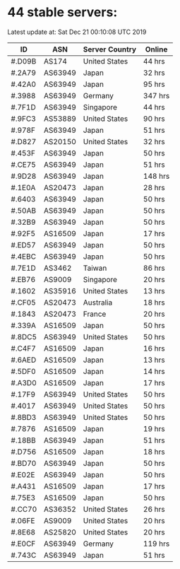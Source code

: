 # 44 stable servers:

Latest update at: Sat Dec 21 00:10:08 UTC 2019

| ID | ASN | Server Country | Online |
| -- | --- | -------------- | ------ |
| #.D09B | AS174 | United States | 44 hrs |
| #.2A79 | AS63949 | Japan | 32 hrs |
| #.42A0 | AS63949 | Japan | 95 hrs |
| #.3988 | AS63949 | Germany | 347 hrs |
| #.7F1D | AS63949 | Singapore | 44 hrs |
| #.9FC3 | AS53889 | United States | 90 hrs |
| #.978F | AS63949 | Japan | 51 hrs |
| #.D827 | AS20150 | United States | 32 hrs |
| #.453F | AS63949 | Japan | 50 hrs |
| #.CE75 | AS63949 | Japan | 51 hrs |
| #.9D28 | AS63949 | Japan | 148 hrs |
| #.1E0A | AS20473 | Japan | 28 hrs |
| #.6403 | AS63949 | Japan | 50 hrs |
| #.50AB | AS63949 | Japan | 50 hrs |
| #.32B9 | AS63949 | Japan | 50 hrs |
| #.92F5 | AS16509 | Japan | 17 hrs |
| #.ED57 | AS63949 | Japan | 50 hrs |
| #.4EBC | AS63949 | Japan | 50 hrs |
| #.7E1D | AS3462 | Taiwan | 86 hrs |
| #.EB76 | AS9009 | Singapore | 20 hrs |
| #.1602 | AS35916 | United States | 13 hrs |
| #.CF05 | AS20473 | Australia | 18 hrs |
| #.1843 | AS20473 | France | 20 hrs |
| #.339A | AS16509 | Japan | 50 hrs |
| #.8DC5 | AS63949 | United States | 50 hrs |
| #.C4F7 | AS16509 | Japan | 16 hrs |
| #.6AED | AS16509 | Japan | 13 hrs |
| #.5DF0 | AS16509 | Japan | 14 hrs |
| #.A3D0 | AS16509 | Japan | 17 hrs |
| #.17F9 | AS63949 | United States | 50 hrs |
| #.4017 | AS63949 | United States | 50 hrs |
| #.8BD3 | AS63949 | United States | 50 hrs |
| #.7876 | AS16509 | Japan | 19 hrs |
| #.18BB | AS63949 | Japan | 51 hrs |
| #.D756 | AS16509 | Japan | 18 hrs |
| #.BD70 | AS63949 | Japan | 50 hrs |
| #.E02E | AS63949 | Japan | 50 hrs |
| #.A431 | AS16509 | Japan | 17 hrs |
| #.75E3 | AS16509 | Japan | 50 hrs |
| #.CC70 | AS36352 | United States | 26 hrs |
| #.06FE | AS9009 | United States | 20 hrs |
| #.8E68 | AS25820 | United States | 20 hrs |
| #.E0CF | AS63949 | Germany | 119 hrs |
| #.743C | AS63949 | Japan | 51 hrs |

